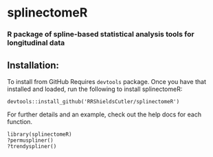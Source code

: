 # splinectomeR
### R package of spline-based statistical analysis tools for longitudinal data
## Installation:
To install from GitHub Requires `devtools` package. Once you have that installed and loaded, run the following to install splinectomeR:
```
devtools::install_github('RRShieldsCutler/splinectomeR')
```
For further details and an example, check out the help docs for each function.
```
library(splinectomeR)
?permuspliner()
?trendyspliner()
```
